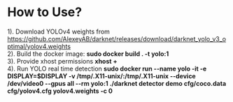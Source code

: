 # How to Use?
1). Download YOLOv4 weights from https://github.com/AlexeyAB/darknet/releases/download/darknet_yolo_v3_optimal/yolov4.weights  
2). Build the docker image: **sudo docker build . -t yolo:1**  
3). Provide xhost permissions **xhost +**  
4). Run YOLO real time detection **sudo docker run --name yolo -it -e DISPLAY=$DISPLAY -v /tmp/.X11-unix/:/tmp/.X11-unix --device /dev/video0 --gpus all --rm yolo:1 ./darknet detector demo cfg/coco.data cfg/yolov4.cfg yolov4.weights -c 0**  